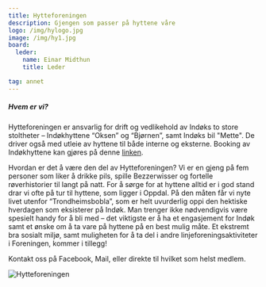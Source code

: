 ```yaml
---
title: Hytteforeningen
description: Gjengen som passer på hyttene våre
logo: /img/hylogo.jpg
image: /img/hy1.jpg
board:
  leder:
    name: Einar Midthun
    title: Leder

tag: annet
---
```


##### Hvem er vi?

Hytteforeningen er ansvarlig for drift og vedlikehold av Indøks to store stoltheter – Indøkhyttene “Oksen” og “Bjørnen”, samt Indøks bil "Mette". De driver også med utleie av hyttene til både interne og eksterne. Booking av Indøkhyttene kan gjøres på denne [linken](https://www.indokntnu.no/cabins).

Hvordan er det å være den del av Hytteforeningen? Vi er en gjeng på fem personer som liker å drikke pils, spille Bezzerwisser og fortelle røverhistorier til langt på natt. For å sørge for at hyttene alltid er i god stand drar vi ofte på tur til hyttene, som ligger i Oppdal. På den måten får vi nyte livet utenfor “Trondheimsbobla”, som er helt uvurderlig oppi den hektiske hverdagen som eksisterer på Indøk. Man trenger ikke nødvendigvis være spesielt handy for å bli med – det viktigste er å ha et engasjement for Indøk samt et ønske om å ta vare på hyttene på en best mulig måte. Et ekstremt bra sosialt miljø, samt muligheten for å ta del i andre linjeforeningsaktiviteter i Foreningen, kommer i tillegg!

Kontakt oss på Facebook, Mail, eller direkte til hvilket som helst medlem.

![Hytteforeningen](/img/hy2.jpg)
